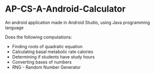# AP-CS-A-Android-Calculator

An android application made in Android Studio, using Java programming language  
  
Does the following computations:  
- Finding roots of quadratic equation
- Calculating basal metabolic rate calories
- Determining if students have study hours
- Converting bases of numbers
- RNG - Random Number Generator
